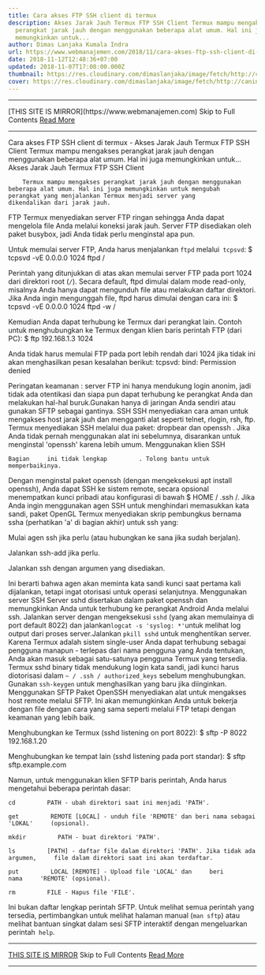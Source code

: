```yaml
---
title: Cara akses FTP SSH client di termux
description: Akses Jarak Jauh Termux FTP SSH Client Termux mampu mengakses
  perangkat jarak jauh dengan menggunakan beberapa alat umum. Hal ini juga
  memungkinkan untuk...
author: Dimas Lanjaka Kumala Indra
url: https://www.webmanajemen.com/2018/11/cara-akses-ftp-ssh-client-di-termux.html
date: 2018-11-12T12:48:36+07:00
updated: 2018-11-07T17:08:00.000Z
thumbnail: https://res.cloudinary.com/dimaslanjaka/image/fetch/http://caninechronicle.com/wp-content/uploads/2012/09/FTP-icon.jpg
cover: https://res.cloudinary.com/dimaslanjaka/image/fetch/http://caninechronicle.com/wp-content/uploads/2012/09/FTP-icon.jpg
---
```


<hr/> [THIS SITE IS MIRROR](https://www.webmanajemen.com) Skip to Full Contents <a href="https://www.webmanajemen.com/2018/11/cara-akses-ftp-ssh-client-di-termux.html" rel="follow" class="button" id="read-more">Read More</a> <hr/> Cara akses FTP SSH client di termux - Akses Jarak Jauh Termux FTP SSH Client Termux mampu mengakses perangkat jarak jauh dengan menggunakan beberapa alat umum. Hal ini juga memungkinkan untuk... Akses Jarak Jauh 
Termux FTP SSH Client 

  
    
      
        Termux mampu mengakses perangkat jarak jauh dengan menggunakan         beberapa alat umum. Hal ini juga memungkinkan untuk mengubah         perangkat yang menjalankan Termux menjadi server yang         dikendalikan dari jarak jauh.       
    
  

FTP 
  Termux menyediakan server FTP ringan sehingga Anda dapat mengelola file   Anda melalui koneksi jarak jauh. Server FTP disediakan oleh paket busybox,   jadi Anda tidak perlu menginstal apa pun. 
  
  Untuk memulai server FTP, Anda harus menjalankan `ftpd` melalui` tcpsvd`: 
  $ tcpsvd -vE 0.0.0.0 1024 ftpd /

  Perintah yang ditunjukkan di atas akan memulai server FTP pada port 1024   dari direktori root (`/`). 
  Secara default, ftpd dimulai dalam mode read-only, misalnya Anda hanya   dapat mengunduh file atau melakukan daftar direktori. Jika Anda ingin   mengunggah file, ftpd harus dimulai dengan cara ini: 
  $ tcpsvd -vE 0.0.0.0 1024 ftpd -w /

  Kemudian Anda dapat terhubung ke Termux dari perangkat lain. Contoh untuk   menghubungkan ke Termux dengan klien baris perintah FTP (dari PC): 
  $ ftp 192.168.1.3 1024

  
  Anda tidak harus memulai FTP pada port lebih rendah dari 1024 jika tidak   ini akan menghasilkan pesan kesalahan berikut: 
  tcpsvd: bind: Permission denied

  
  Peringatan keamanan     : server FTP ini hanya mendukung login anonim, jadi tidak ada otentikasi   dan siapa pun dapat terhubung ke perangkat Anda dan melakukan hal-hal   buruk.Gunakan hanya di jaringan Anda sendiri atau gunakan SFTP sebagai   gantinya. 
SSH 
  SSH menyediakan cara aman untuk mengakses host jarak jauh dan mengganti   alat seperti telnet, rlogin, rsh, ftp. Termux menyediakan SSH melalui dua   paket:   dropbear     dan   openssh     . Jika Anda   tidak pernah menggunakan alat ini sebelumnya, disarankan untuk menginstal   'openssh' karena lebih umum. 
Menggunakan klien SSH 
  
    Bagian     ini tidak lengkap         . Tolong bantu untuk     memperbaikinya.   

  
  Dengan menginstal paket openssh (dengan mengeksekusi apt install openssh),   Anda dapat SSH ke sistem remote, secara opsional menempatkan kunci pribadi   atau konfigurasi di bawah $ HOME / .ssh /. 
  Jika Anda ingin menggunakan agen SSH untuk menghindari memasukkan kata   sandi, paket OpenGL Termux menyediakan skrip pembungkus bernama ssha   (perhatikan 'a' di bagian akhir) untuk ssh yang: 
  
Mulai agen ssh jika perlu (atau hubungkan ke sana jika sudah berjalan).   
  
Jalankan ssh-add jika perlu.   
  
Jalankan ssh dengan argumen yang disediakan.   

  Ini berarti bahwa agen akan meminta kata sandi kunci saat pertama kali   dijalankan, tetapi ingat otorisasi untuk operasi selanjutnya. 
Menggunakan server SSH 
  Server sshd disertakan dalam paket openssh dan memungkinkan Anda untuk   terhubung ke perangkat Android Anda melalui ssh. 
  Jalankan server dengan mengeksekusi `sshd` (yang akan memulainya di port   default 8022) dan jalankan` logcat -s 'syslog: *' `untuk melihat log output   dari proses server.Jalankan `pkill sshd` untuk menghentikan server. 
  Karena Termux adalah sistem single-user Anda dapat terhubung sebagai   pengguna manapun - terlepas dari nama pengguna yang Anda tentukan, Anda   akan masuk sebagai satu-satunya pengguna Termux yang tersedia. 
  Termux sshd binary tidak mendukung login kata sandi, jadi kunci harus   diotorisasi dalam `~ / .ssh / authorized_keys` sebelum menghubungkan.   Gunakan `ssh-keygen` untuk menghasilkan yang baru jika diinginkan. 
Menggunakan SFTP 
  Paket OpenSSH menyediakan alat untuk mengakses host remote melalui SFTP.   Ini akan memungkinkan Anda untuk bekerja dengan file dengan cara yang sama   seperti melalui FTP tetapi dengan keamanan yang lebih baik. 
  
  Menghubungkan ke Termux (sshd listening on port 8022): 
  $ sftp -P 8022 192.168.1.20

  
  Menghubungkan ke tempat lain (sshd listening pada port standar): 
  $ sftp sftp.example.com

  
  Namun, untuk menggunakan klien SFTP baris perintah, Anda harus mengetahui   beberapa perintah dasar: 
  
    cd         PATH - ubah direktori saat ini menjadi 'PATH'.   
  
    get         REMOTE [LOCAL] - unduh file 'REMOTE' dan beri nama sebagai 'LOKAL'     (opsional).   
  
    mkdir         PATH - buat direktori 'PATH'.   
  
    ls         [PATH] - daftar file dalam direktori 'PATH'. Jika tidak ada argumen,     file dalam direktori saat ini akan terdaftar.   
  
    put         LOCAL [REMOTE] - Upload file 'LOCAL' dan     beri         nama     'REMOTE' (opsional).   
  
    rm         FILE - Hapus file 'FILE'.   

  Ini bukan daftar lengkap perintah SFTP. Untuk melihat semua perintah yang   tersedia, pertimbangkan untuk melihat halaman manual (`man sftp`) atau   melihat bantuan singkat dalam sesi SFTP interaktif dengan mengeluarkan   perintah` help`. <hr/> [THIS SITE IS MIRROR](https://www.webmanajemen.com) Skip to Full Contents <a href="https://www.webmanajemen.com/2018/11/cara-akses-ftp-ssh-client-di-termux.html" rel="follow" class="button" id="read-more">Read More</a> <hr/>